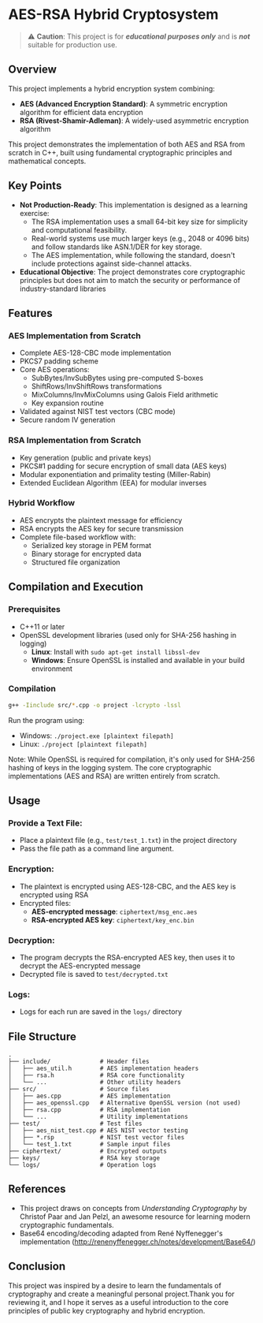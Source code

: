 # AES-RSA Hybrid Cryptosystem
> ⚠️ **Caution**: This project is for ***educational purposes only*** and is ***not*** suitable for production use.

## Overview
This project implements a hybrid encryption system combining:
* **AES (Advanced Encryption Standard)**: A symmetric encryption algorithm for efficient data encryption
* **RSA (Rivest-Shamir-Adleman)**: A widely-used asymmetric encryption algorithm
  
This project demonstrates the implementation of both AES and RSA from scratch in C++, built using fundamental cryptographic principles and mathematical concepts.

## Key Points
* **Not Production-Ready**: This implementation is designed as a learning exercise:
  - The RSA implementation uses a small 64-bit key size for simplicity and computational feasibility.
  - Real-world systems use much larger keys (e.g., 2048 or 4096 bits) and follow standards like ASN.1/DER for key storage.
  - The AES implementation, while following the standard, doesn't include protections against side-channel attacks.
* **Educational Objective**: The project demonstrates core cryptographic principles but does not aim to match the security or performance of industry-standard libraries

## Features

### AES Implementation from Scratch
- Complete AES-128-CBC mode implementation
- PKCS7 padding scheme
- Core AES operations:
  - SubBytes/InvSubBytes using pre-computed S-boxes
  - ShiftRows/InvShiftRows transformations
  - MixColumns/InvMixColumns using Galois Field arithmetic
  - Key expansion routine
- Validated against NIST test vectors (CBC mode)
- Secure random IV generation

### RSA Implementation from Scratch
- Key generation (public and private keys)
- PKCS#1 padding for secure encryption of small data (AES keys)
- Modular exponentiation and primality testing (Miller-Rabin)
- Extended Euclidean Algorithm (EEA) for modular inverses

### Hybrid Workflow
- AES encrypts the plaintext message for efficiency
- RSA encrypts the AES key for secure transmission
- Complete file-based workflow with:
  - Serialized key storage in PEM format
  - Binary storage for encrypted data
  - Structured file organization


## Compilation and Execution
### Prerequisites
* C++11 or later
* OpenSSL development libraries (used only for SHA-256 hashing in logging)
  * **Linux**: Install with `sudo apt-get install libssl-dev`
  * **Windows**: Ensure OpenSSL is installed and available in your build environment

### Compilation
```bash
g++ -Iinclude src/*.cpp -o project -lcrypto -lssl
```
Run the program using:
- Windows: `./project.exe [plaintext filepath]`
- Linux: `./project [plaintext filepath]`

Note: While OpenSSL is required for compilation, it's only used for SHA-256 hashing of keys in the logging system. The core cryptographic implementations (AES and RSA) are written entirely from scratch.

## Usage
### Provide a Text File:
- Place a plaintext file (e.g., `test/test_1.txt`) in the project directory
- Pass the file path as a command line argument.

### Encryption:
- The plaintext is encrypted using AES-128-CBC, and the AES key is encrypted using RSA
- Encrypted files:
  - **AES-encrypted message**: `ciphertext/msg_enc.aes`
  - **RSA-encrypted AES key**: `ciphertext/key_enc.bin`

### Decryption:
- The program decrypts the RSA-encrypted AES key, then uses it to decrypt the AES-encrypted message
- Decrypted file is saved to `test/decrypted.txt`

### Logs:
- Logs for each run are saved in the `logs/` directory

## File Structure
```
.
├── include/              # Header files
│   ├── aes_util.h        # AES implementation headers
│   ├── rsa.h             # RSA core functionality
│   └── ...               # Other utility headers
├── src/                  # Source files
│   ├── aes.cpp           # AES implementation
│   ├── aes_openssl.cpp   # Alternative OpenSSL version (not used)
│   ├── rsa.cpp           # RSA implementation
│   └── ...               # Utility implementations
├── test/                 # Test files
│   ├── aes_nist_test.cpp # AES NIST vector testing
│   ├── *.rsp             # NIST test vector files
│   └── test_1.txt        # Sample input files
├── ciphertext/           # Encrypted outputs
├── keys/                 # RSA key storage
└── logs/                 # Operation logs
```

## References
- This project draws on concepts from *Understanding Cryptography* by Christof Paar and Jan Pelzl, an awesome resource for learning modern cryptographic fundamentals.
- Base64 encoding/decoding adapted from René Nyffenegger's implementation (http://renenyffenegger.ch/notes/development/Base64/)

## Conclusion
This project was inspired by a desire to learn the fundamentals of cryptography and create a meaningful personal project.Thank you for reviewing it, and I hope it serves as a useful introduction to the core principles of public key cryptography and hybrid encryption.
